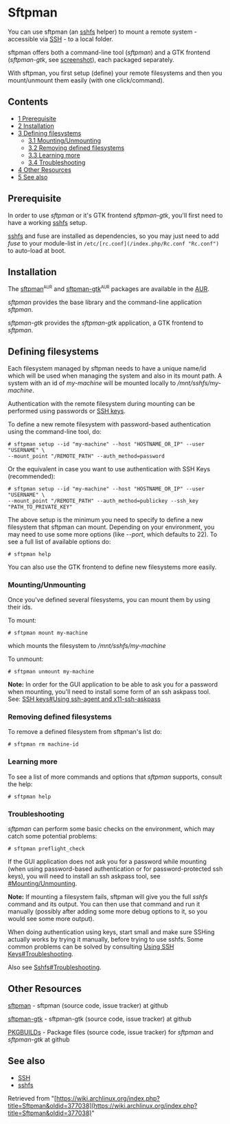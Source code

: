# Sftpman

You can use sftpman (an [sshfs](/index.php/Sshfs "Sshfs") helper) to mount a remote system - accessible via [SSH](/index.php/SSH "SSH") - to a local folder.

sftpman offers both a command-line tool (_sftpman_) and a GTK frontend (_sftpman-gtk_, see [screenshot](https://github.com/spantaleev/sftpman-gtk/raw/master/sftpman-gui.png)), each packaged separately.

With sftpman, you first setup (define) your remote filesystems and then you mount/unmount them easily (with one click/command).

## Contents

*   [1 Prerequisite](#Prerequisite)
*   [2 Installation](#Installation)
*   [3 Defining filesystems](#Defining_filesystems)
    *   [3.1 Mounting/Unmounting](#Mounting.2FUnmounting)
    *   [3.2 Removing defined filesystems](#Removing_defined_filesystems)
    *   [3.3 Learning more](#Learning_more)
    *   [3.4 Troubleshooting](#Troubleshooting)
*   [4 Other Resources](#Other_Resources)
*   [5 See also](#See_also)

## Prerequisite

In order to use _sftpman_ or it's GTK frontend _sftpman-gtk_, you'll first need to have a working [sshfs](/index.php/Sshfs "Sshfs") setup.

[sshfs](/index.php/Sshfs "Sshfs") and fuse are installed as dependencies, so you may just need to add _fuse_ to your module-list in `/etc/[rc.conf](/index.php/Rc.conf "Rc.conf")` to auto-load at boot.

## Installation

The [sftpman](https://aur.archlinux.org/packages/sftpman/)<sup><small>AUR</small></sup> and [sftpman-gtk](https://aur.archlinux.org/packages/sftpman-gtk/)<sup><small>AUR</small></sup> packages are available in the [AUR](/index.php/AUR "AUR").

_sftpman_ provides the base library and the command-line application _sftpman_.

_sftpman-gtk_ provides the _sftpman-gtk_ application, a GTK frontend to _sftpman_.

## Defining filesystems

Each filesystem managed by sftpman needs to have a unique name/id which will be used when managing the system and also in its mount path. A system with an id of _my-machine_ will be mounted locally to _/mnt/sshfs/my-machine_.

Authentication with the remote filesystem during mounting can be performed using passwords or [SSH keys](/index.php/SSH_keys "SSH keys").

To define a new remote filesystem with password-based authentication using the command-line tool, do:

```
# sftpman setup --id "my-machine" --host "HOSTNAME_OR_IP" --user "USERNAME" \
--mount_point "/REMOTE_PATH" --auth_method=password

```

Or the equivalent in case you want to use authentication with SSH Keys (recommended):

```
# sftpman setup --id "my-machine" --host "HOSTNAME_OR_IP" --user "USERNAME" \
--mount_point "/REMOTE_PATH" --auth_method=publickey --ssh_key "PATH_TO_PRIVATE_KEY"

```

The above setup is the minimum you need to specify to define a new filesystem that sftpman can mount. Depending on your environment, you may need to use some more options (like _--port_, which defaults to 22). To see a full list of available options do:

```
# sftpman help

```

You can also use the GTK frontend to define new filesystems more easily.

### Mounting/Unmounting

Once you've defined several filesystems, you can mount them by using their ids.

To mount:

```
# sftpman mount my-machine

```

which mounts the filesystem to _/mnt/sshfs/my-machine_

To unmount:

```
# sftpman unmount my-machine

```

**Note:** In order for the GUI application to be able to ask you for a password when mounting, you'll need to install some form of an ssh askpass tool. See: [SSH keys#Using ssh-agent and x11-ssh-askpass](/index.php/SSH_keys#Using_ssh-agent_and_x11-ssh-askpass "SSH keys")

### Removing defined filesystems

To remove a defined filesystem from sftpman's list do:

```
# sftpman rm machine-id

```

### Learning more

To see a list of more commands and options that _sftpman_ supports, consult the help:

```
# sftpman help

```

### Troubleshooting

_sftpman_ can perform some basic checks on the environment, which may catch some potential problems:

```
# sftpman preflight_check

```

If the GUI application does not ask you for a password while mounting (when using password-based authentication or for password-protected ssh keys), you will need to install an ssh askpass tool, see [#Mounting/Unmounting](#Mounting.2FUnmounting).

**Note:** If mounting a filesystem fails, sftpman will give you the full _sshfs_ command and its output. You can then use that command and run it manually (possibly after adding some more debug options to it, so you would see some more output).

When doing authentication using keys, start small and make sure SSHing actually works by trying it manually, before trying to use sshfs. Some common problems can be solved by consulting [Using SSH Keys#Troubleshooting](/index.php/Using_SSH_Keys#Troubleshooting "Using SSH Keys").

Also see [Sshfs#Troubleshooting](/index.php/Sshfs#Troubleshooting "Sshfs").

## Other Resources

[sftpman](https://github.com/spantaleev/sftpman) - sftpman (source code, issue tracker) at github

[sftpman-gtk](https://github.com/spantaleev/sftpman-gtk) - sftpman-gtk (source code, issue tracker) at github

[PKGBUILDs](https://github.com/spantaleev/PKGBUILDs) - Package files (source code, issue tracker) for _sftpman_ and _sftpman-gtk_ at github

## See also

*   [SSH](/index.php/SSH "SSH")
*   [sshfs](/index.php/Sshfs "Sshfs")

Retrieved from "[https://wiki.archlinux.org/index.php?title=Sftpman&oldid=377038](https://wiki.archlinux.org/index.php?title=Sftpman&oldid=377038)"